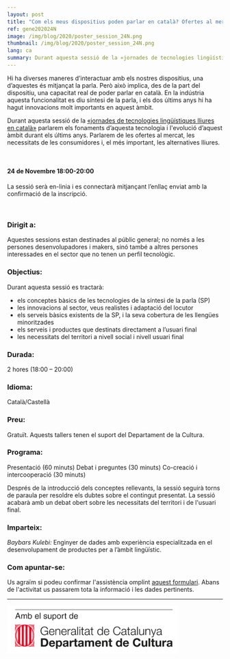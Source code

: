 ```yaml
---
layout: post
title: "Com els meus dispositius poden parlar en català? Ofertes al mercat i les alternatives lliures"
ref: gene202024N
image: /img/blog/2020/poster_session_24N.png
thumbnail: /img/blog/2020/poster_session_24N.png
lang: ca
summary: Durant aquesta sessió de la «jornades de tecnologies lingüístiques lliures en català» parlarem els fonaments d’aquesta tecnologia i l'evolució d’aquest àmbit durant els últims anys. Parlarem de les ofertes al mercat, les necessitats de les consumidores i, el més important, les alternatives lliures.
---
```


Hi ha diverses maneres d’interactuar amb els nostres dispositius, una d’aquestes és mitjançat la parla. Però això implica, des de la part del dispositiu, una capacitat real de poder parlar en català. En la indústria aquesta funcionalitat es diu síntesi de la parla, i els dos últims anys hi ha hagut innovacions molt importants en aquest àmbit. 

Durant aquesta sessió de la [«jornades de tecnologies lingüístiques lliures en català»][jornades] parlarem els fonaments d’aquesta tecnologia i l'evolució d’aquest àmbit durant els últims anys. Parlarem de les ofertes al mercat, les necessitats de les consumidores i, el més important, les alternatives lliures. 

<br/>

#### 24 de Novembre 18:00-20:00
La sessió serà en-linia i es connectarà mitjançant l’enllaç enviat amb la confirmació de la inscripció.

<br/>

### Dirigit a:
Aquestes sessions estan destinades al públic general; no només a les persones desenvolupadores i makers, sinó també a altres persones interessades en el sector que no tenen un perfil tecnològic.

### Objectius:
Durant aquesta sessió es tractarà:
* els conceptes bàsics de les tecnologies de la síntesi de la parla (SP)
* les innovacions al sector, veus realistes i adaptació del locutor
* els serveis bàsics existents de la SP, i la seva cobertura de les llengües minoritzades
* els serveis i productes que destinats directament a l’usuari final
* les necessitats del territori a nivell social i nivell usuari final

### Durada:
2 hores (18:00 – 20:00)

### Idioma:
Català/Castellà

### Preu:
Gratuït. Aquests tallers tenen el suport del Departament de la Cultura.

### Programa:
Presentació (60 minuts) Debat i preguntes (30 minuts) Co-creació i intercooperació (30 minuts)

Després de la introducció dels conceptes rellevants, la sessió seguirà torns de paraula per resoldre els dubtes sobre el contingut presentat. La sessió acabarà amb un debat obert sobre les necessitats del territori i de l'usuari final.

### Imparteix:
_Baybars Kulebi:_ Enginyer de dades amb experiència especialitzada en el desenvolupament de productes per a l’àmbit lingüístic.

### Com apuntar-se:
Us agraïm si podeu confirmar l'assistència omplint [aquest formulari](https://limesurvey.collectivat.cat/index.php?r=survey/index&sid=494293&lang=ca). Abans de l'activitat us passarem tota la informació i les dades pertinents.

---
<img src="/img/logo_generalitat.png" width="400"/>

[jornades]: /blog/2020-11-06-jornades-de-tecnologies-lliures-de-la-parla/
